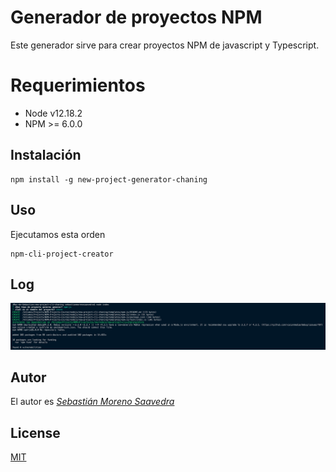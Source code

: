 # Generador de proyectos NPM

Este generador sirve para crear proyectos NPM de javascript y Typescript.

# Requerimientos
* Node v12.18.2
* NPM >= 6.0.0

## Instalación

```
npm install -g new-project-generator-chaning
```

## Uso

Ejecutamos esta orden

```
npm-cli-project-creator
```

## Log

![Log, console.log](assets/img/clg.png)

## Autor

El autor es *[Sebastián Moreno Saavedra](https://github.com/Sebastian197)*

## License

[MIT](LICENSE)

